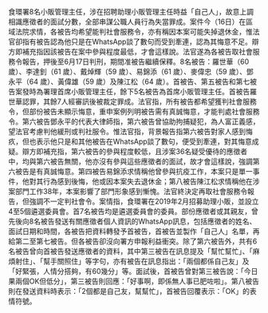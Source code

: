 食環署8名小販管理主任，涉在招聘助理小販管理主任時益「自己人」，故意上調相識應徵者的面試分數，全部串謀公職人員行為失當罪成。案件今（16日）在區域法院求情，各被告均希望能判社會服務令，亦有稱因本案可能失掉退休金，惟法官卻指有被告認為他只是在WhatsApp談了數句而受到牽連，認為其悔意不足。辯方即補充指因該被告在案中參與程度最低，才會這樣說。法官遂為各被告取社會服務令報告，押後至6月17日判刑，期間准被告繼續保釋。8名被告：羅世華（60 歲）、李達釗（61 歲）、戴焯輝（59 歲）、易錦添（61 歲）、麥偉忠（59 歲）、鄧永平（64 歲）、黃偉雄（59 歲）及陳江松（64 歲）。首被告、第五被告和第七被告案發時為署理首席小販管理主任，餘下5名被告為首席小販管理主任。首被告羅世華認罪，其餘7人經審訊後被裁定罪成。法官指，所有被告都希望獲判社會服務令，但部份被告未顯示悔意，重申案例列明被告需有真誠悔意，才能判處社會服務令。第六被告鄧永平的代表大律師指，第六被告曾協助拘捕疑犯，為人富正義感，望法官考慮判他緩刑或判社服令。惟法官指，背景報告指第六被告對家人感到悔疚，但也表示他只是和其他被告在WhatsApp談了數句，便受到牽連，對其悔意成疑。辯方即補充指，第六被告的參與程度較低，且涉案36名疑受優待的應徵者中，均與第六被告無關，他亦沒有參與這些應徵者的面試，故才會這樣說，強調第六被告是有真誠悔意。第四被告易錦添求情稱他曾參與抗疫工作，本案只是單一事件，他對其行為感到後悔，他或因本案失去退休金；第八被告陳江松求情稱他在涉案部門工作38年，本案影響了部門形象感到慚愧。法官終決定再取社會服務令報告，但強調不一定判社會令。案情指，食環署在2019年2月招募助理小販，並設立4至5個遴選委員會。首7名被告均是遴選委員會的委員。部份應徵者或其親友，曾先後向8名被告發送有關應徵者個人資訊的WhatsApp訊息，包括應徵者的姓名、面試日期和時間，各被告把資料轉發予首被告，首被告並製作「自己人」名單，再給第二至第七被告。但各被告卻沒向署方申報利益衝突。除了第六被告外，共有6名被告曾向首被告發送應徵者的資料，其中第三被告在訊息提及「幫忙幫忙」、「麻煩射住」、「幫手關照住」等字句，亦有被告在訊息指出：「兩個都係自己友」及「好緊張，人情分搭夠，有60幾分」等。面試後，首被告曾對第三被告說：「今日果兩個OK但低分」，第三被告則回應：「好事啊，即係無人事已肥咗啦」。第八被告則在發送資料時表示：「2個都是自己友，幫幫忙」，首被告回覆表示：「OK」的表情符號。